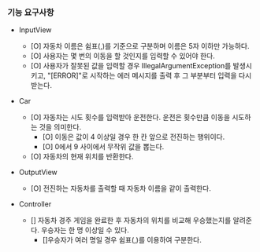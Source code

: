 ### 기능 요구사항
- InputView
  - [O] 자동차 이름은 쉼표(,)를 기준으로 구분하며 이름은 5자 이하만 가능하다.
  - [O] 사용자는 몇 번의 이동을 할 것인지를 입력할 수 있어야 한다.
  - [O] 사용자가 잘못된 값을 입력할 경우 IllegalArgumentException를 발생시키고, "[ERROR]"로 시작하는 에러 메시지를 출력 후 그 부분부터 입력을 다시 받는다.

- Car
  - [O] 자동차는 시도 횟수를 입력받아 운전한다. 운전은 횟수만큼 이동을 시도하는 것을 의미한다.
    - [O] 이동은 값이 4 이상일 경우 한 칸 앞으로 전진하는 행위이다.
    - [O] 0에서 9 사이에서 무작위 값을 뽑는다.
  - [O] 자동차의 현재 위치를 반환한다.

- OutputView
  - [O] 전진하는 자동차를 출력할 때 자동차 이름을 같이 출력한다.

- Controller
  - [] 자동차 경주 게임을 완료한 후 자동차의 위치를 비교해 우승했는지를 알려준다. 우승자는 한 명 이상일 수 있다.
    - []우승자가 여러 명일 경우 쉼표(,)를 이용하여 구분한다.

